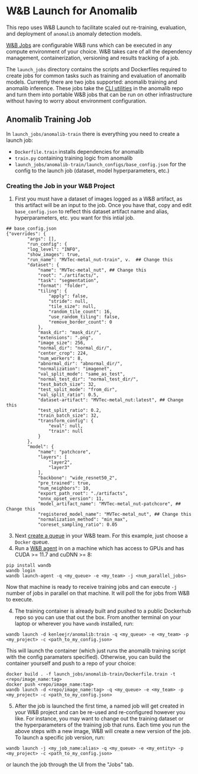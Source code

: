 # W&B Launch for Anomalib

This repo uses W&B Launch to facilitate scaled out re-training, evaluation, and deployment of `anomalib` anomaly detection models. 

[W&B Jobs](https://docs.wandb.ai/guides/launch/create-job) are configurable W&B runs which can be executed in any compute environment of your choice. 
W&B takes care of all the dependency management, containerization, versioning and results tracking of a job. 

The `launch_jobs` directory contains the scripts and Dockerfiles required to create jobs for common tasks such as training and evaluation of anomalib models. 
Currently there are two jobs supported: anomalib training and anomalib inference. 
These jobs take the [CLI utilities](https://github.com/openvinotoolkit/anomalib/blob/v0.4.0/tools/train.py) in the anomalib repo and turn them into portable W&B jobs that can be run on other infrastructure without having to worry about environment configuration. 

## Anomalib Training Job
In `launch_jobs/anomalib-train` there is everything you need to create a launch job: 
- `Dockerfile.train` installs dependencies for anomalib
- `train.py` containing training logic from anomalib
- `launch_jobs/anomalib-train/launch_configs/base_config.json` for the config to the launch job (dataset, model hyperparameters, etc.)

### Creating the Job in your W&B Project
1. First you must have a dataset of images logged as a W&B artifact, as this artifact will be an input to the job. Once you have that, copy and edit `base_config.json` to reflect this dataset artifact name and alias, hyperparameters, etc. you want for this intial job. 

```
## base_config.json
{"overrides": {
        "args": [],
        "run_config": {
        "log_level": "INFO",
        "show_images": true,
        "run_name": "MVTec-metal_nut-train", v.  ## Change this
        "dataset": {
            "name": "MVTec-metal_nut", ## Change this
            "root": "./artifacts/",
            "task": "segmentation",
            "format": "folder",
            "tiling": {
                "apply": false,
                "stride": null,
                "tile_size": null,
                "random_tile_count": 16,
                "use_random_tiling": false,
                "remove_border_count": 0
            },
            "mask_dir": "mask_dir/", 
            "extensions": ".png",
            "image_size": 256,
            "normal_dir": "normal_dir/",
            "center_crop": 224,
            "num_workers": 8,
            "abnormal_dir": "abnormal_dir/",
            "normalization": "imagenet",
            "val_split_mode": "same_as_test",
            "normal_test_dir": "normal_test_dir/",
            "test_batch_size": 32,
            "test_split_mode": "from_dir",
            "val_split_ratio": 0.5,
            "dataset-artifact": "MVTec-metal_nut:latest", ## Change this
            "test_split_ratio": 0.2,
            "train_batch_size": 32,
            "transform_config": {
                "eval": null,
                "train": null
            }
        },
        "model": {
            "name": "patchcore",
            "layers": [
                "layer2",
                "layer3"
            ],
            "backbone": "wide_resnet50_2",
            "pre_trained": true,
            "num_neighbors": 10,
            "export_path_root": "./artifacts",
            "onnx_opset_version": 11,
            "model_artifact_name": "MVTec-metal_nut-patchcore", ## Change this
            "registered_model_name": "MVTec-metal_nut", ## Change this
            "normalization_method": "min_max",
            "coreset_sampling_ratio": 0.05
```

3. Next [create a queue](https://docs.wandb.ai/guides/launch/create-queue) in your W&B team. For this example, just choose a `Docker` queue.
4. Run a [W&B agent](https://docs.wandb.ai/guides/launch/run-agent) in on a machine which has access to GPUs and has CUDA >= 11.7 and cuDNN >= 8:
```
pip install wandb
wandb login
wandb launch-agent -q <my_queue> -e <my_team> -j <num_parallel_jobs>
```
Now that machine is ready to receive training jobs and can execute `-j` number of jobs in parallel on that machine. It will poll the <queue> for jobs from W&B to execute.
  
4. The training container is already built and pushed to a public Dockerhub repo so you can use that out the box. From another terminal on your laptop or wherever you have `wandb` installed, run:
```
wandb launch -d kenleejr/anomalib:train -q <my_queue> -e <my_team> -p <my_project> -c <path_to_my_config.json>
```
This will launch the container (which just runs the anomalib training script with the config paramaters specified). Otherwise, you can build the container yourself and push to a repo of your choice:
```
docker build . -f launch_jobs/anomalib-train/Dockerfile.train -t <repo/image_name:tag>
docker push <repo/image_name:tag>
wandb launch -d <repo/image_name:tag> -q <my_queue> -e <my_team> -p <my_project> -c <path_to_my_config.json>
```
  
5. After the job is launched the first time, a named job will get created in your W&B project and can be re-used and re-configured however you like.
For instance, you may want to change out the training dataset or the hyperparameters of the training job that runs. Each time you run the above steps with a new image, W&B will create a new version of the job. To launch a specific job version, run:
```
wandb launch -j <my_job_name:alias> -q <my_queue> -e <my_entity> -p <my_project> -c <path_to_my_config.json>
```
or launch the job through the UI from the "Jobs" tab. 
